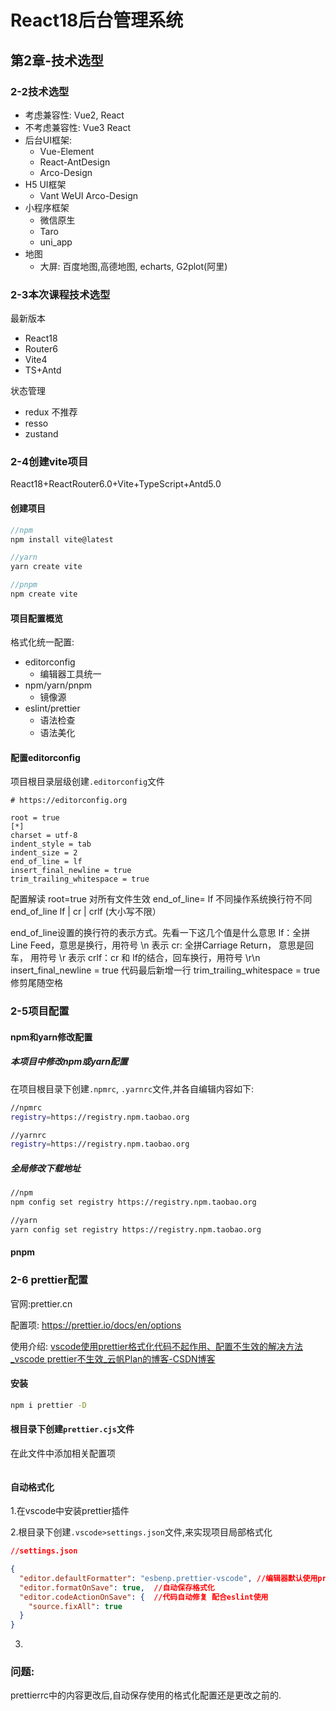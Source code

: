 # React18后台管理系统



## 第2章-技术选型



### 2-2技术选型

* 考虑兼容性: Vue2, React
* 不考虑兼容性: Vue3 React
* 后台UI框架:
  * Vue-Element
  * React-AntDesign
  * Arco-Design
* H5 UI框架
  * Vant WeUI Arco-Design
* 小程序框架
  * 微信原生
  * Taro
  * uni_app
* 地图
  * 大屏: 百度地图,高德地图, echarts, G2plot(阿里)



### 2-3本次课程技术选型

最新版本

* React18
* Router6
* Vite4
* TS+Antd

状态管理

* redux  不推荐
* resso
* zustand



### 2-4创建vite项目

React18+ReactRouter6.0+Vite+TypeScript+Antd5.0



#### 创建项目

```js
//npm
npm install vite@latest

//yarn
yarn create vite

//pnpm
npm create vite
```



#### 项目配置概览

格式化统一配置:

* editorconfig
  * 编辑器工具统一
* npm/yarn/pnpm
  * 镜像源
* eslint/prettier
  * 语法检查
  * 语法美化

#### 配置editorconfig

项目根目录层级创建`.editorconfig`文件

```.editorconfig
# https://editorconfig.org

root = true
[*]
charset = utf-8
indent_style = tab
indent_size = 2
end_of_line = lf
insert_final_newline = true
trim_trailing_whitespace = true

```



配置解读
root=true 对所有文件生效
end_of_line= lf 不同操作系统换行符不同
end_of_line
lf | cr | crlf (大小写不限）

end_of_line设置的换行符的表示方式。先看一下这几个值是什么意思
lf：全拼Line Feed，意思是换行，用符号 \n 表示
cr: 全拼Carriage Return， 意思是回车， 用符号 \r 表示
crlf：cr 和 lf的结合，回车换行，用符号 \r\n
insert_final_newline = true 代码最后新增一行
trim_trailing_whitespace = true 修剪尾随空格

### 2-5项目配置

#### npm和yarn修改配置

##### 本项目中修改npm或yarn配置

在项目根目录下创建`.npmrc`, `.yarnrc`文件,并各自编辑内容如下:
```bash
//npmrc
registry=https://registry.npm.taobao.org

//yarnrc
registry=https://registry.npm.taobao.org
```



##### 全局修改下载地址

```bash
//npm
npm config set registry https://registry.npm.taobao.org

//yarn
yarn config set registry https://registry.npm.taobao.org
```



#### pnpm





### 2-6 prettier配置

官网:prettier.cn

配置项: https://prettier.io/docs/en/options

使用介绍: [vscode使用prettier格式化代码不起作用、配置不生效的解决方法_vscode prettier不生效_云帆Plan的博客-CSDN博客](https://blog.csdn.net/a843334549/article/details/115391605)

#### 安装

```bash
npm i prettier -D
```



#### 根目录下创建`prettier.cjs`文件

在此文件中添加相关配置项

```cjs
```



#### 自动格式化

1.在vscode中安装prettier插件

2.根目录下创建`.vscode>settings.json`文件,来实现项目局部格式化

```json
//settings.json

{
  "editor.defaultFormatter": "esbenp.prettier-vscode", //编辑器默认使用prettier格式化
  "editor.formatOnSave": true,  //自动保存格式化
  "editor.codeActionOnSave": {  //代码自动修复 配合eslint使用
    "source.fixAll": true
  }
}
```



3.



### 问题: 

prettierrc中的内容更改后,自动保存使用的格式化配置还是更改之前的.

